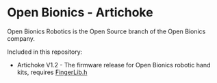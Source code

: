 # Open Bionics - Artichoke

Open Bionics Robotics is the Open Source branch of the Open Bionics company.

Included in this repository:

- Artichoke V1.2 - The firmware release for Open Bionics robotic hand kits, requires [FingerLib.h](https://github.com/Open-Bionics/FingerLib)
